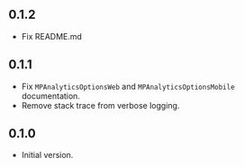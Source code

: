 ## 0.1.2
- Fix README.md

## 0.1.1
- Fix `MPAnalyticsOptionsWeb` and `MPAnalyticsOptionsMobile` documentation.
- Remove stack trace from verbose logging.

## 0.1.0

- Initial version.
